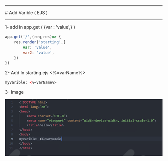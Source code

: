<hr>
<span class="span"># Add Varible ( EJS )</span>
<hr>

<p>1- add in app.get ( {var : 'value',} )</p>

```js
app.get('/',(req,res)=> {
    res.render('starting',{
        var: 'value',
        var2: 'value',
    })
})
```

<p>2- Add In starting.ejs <%=varName%></p>

```html
myVarible: <%=varName%>
```

<p>3- Image</p>
<img src='../image/image2.png'>